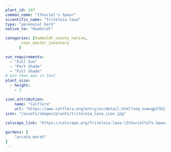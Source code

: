```yaml
---
plant_id: 147 
common_name: "Ithuriel's Spear"
scientific_name: "Triteleia laxa"
type: "perennial herb"
native_to: "Humboldt"

categories: [humboldt_county_native,
       cnps_master_inventory
      ]

sun_requirements:
  - "Full Sun"
  - "Part Shade"
  - "Full Shade"
# min then max in feet
plant_size:
  - height: 
    - 2 

icon_attribution: 
    name: "Calflora"
    url: "https://www.calflora.org/entry/occdetail.html?seq_num=gp17621"
icon: "/assets/images/plants/triteleia_laxa_icon.jpg"
 
calscape_link: "https://calscape.org/Triteleia-laxa-(Ithuriel%27s-Spear)"

gardens: [ 
    "arcata_marsh"
]
---
```










